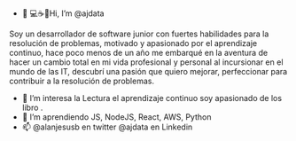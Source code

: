 - 👋  💻☕🍷Hi, I’m @ajdata

Soy un desarrollador de software junior con fuertes habilidades para la resolución de problemas, motivado y apasionado por el aprendizaje continuo, hace poco menos de un año me embarqué en la aventura de hacer un cambio total en mi vida profesional y personal al incursionar en el mundo de las IT, descubrí una pasión que quiero mejorar, perfeccionar para contribuir a la resolución de problemas.
- 👀 I’m interesa la Lectura el aprendizaje continuo soy apasionado de los libro .
- 💞️ I’m aprendiendo JS, NodeJS, React, AWS, Python 
- 📫 @alanjesusb en twitter @ajdata en Linkedin


<!---
ajdata/ajdata is a ✨ special ✨ repository because its `README.md` (this file) appears on your GitHub profile.
You can click the Preview link to take a look at your changes.
--->
